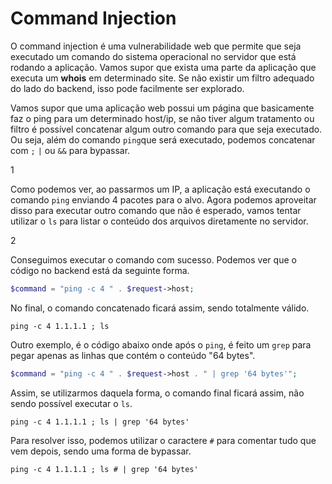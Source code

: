  # Command Injection

O command injection é uma vulnerabilidade web que permite que seja executado um comando do sistema operacional no servidor que está rodando a aplicação. Vamos supor que exista uma parte da aplicação que executa um **whois** em determinado site. Se não existir um filtro adequado do lado do backend, isso pode facilmente ser explorado.

Vamos supor que uma aplicação web possui um página que basicamente faz o ping para um determinado host/ip, se não tiver algum tratamento ou filtro é possível concatenar algum outro comando para que seja executado. Ou seja, além do comando `ping`que será executado, podemos concatenar com `;` `|` ou `&&` para bypassar.

1

Como podemos ver, ao passarmos um IP, a aplicação está executando o comando `ping` enviando 4 pacotes para o alvo. Agora podemos aproveitar disso para executar outro comando que não é esperado, vamos tentar utilizar o `ls` para listar o conteúdo dos arquivos diretamente no servidor.

2

Conseguimos executar o comando com sucesso. Podemos ver que o código no backend está da seguinte forma.

```php
$command = "ping -c 4 " . $request->host;
```

No final, o comando concatenado ficará assim, sendo totalmente válido.

```
ping -c 4 1.1.1.1 ; ls
```

Outro exemplo, é o código abaixo onde após o `ping`, é feito um `grep` para pegar apenas as linhas que contém o conteúdo "64 bytes". 

```php
$command = "ping -c 4 " . $request->host . " | grep '64 bytes'";
```

Assim, se utilizarmos daquela forma, o comando final ficará assim, não sendo possível executar o `ls`.

```
ping -c 4 1.1.1.1 ; ls | grep '64 bytes'
```

Para resolver isso, podemos utilizar o caractere `#` para comentar tudo que vem depois, sendo uma forma de bypassar.

```
ping -c 4 1.1.1.1 ; ls # | grep '64 bytes'
```